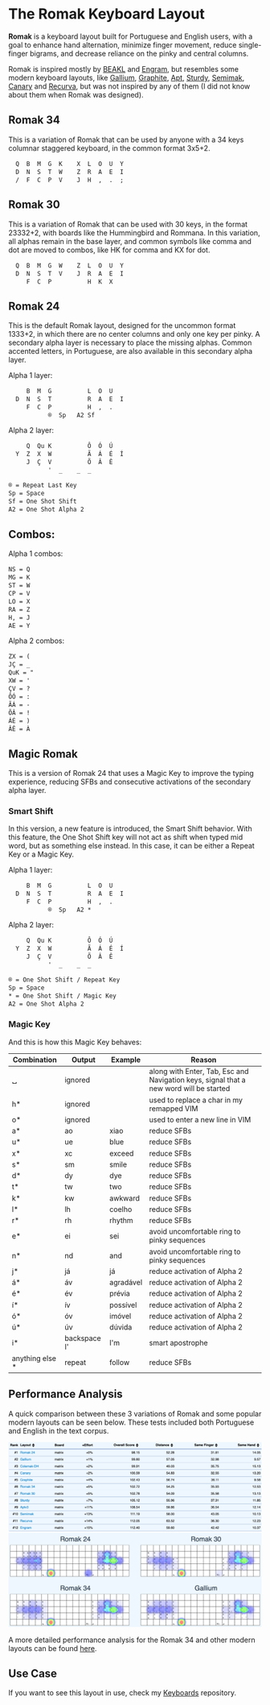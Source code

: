 # The Romak Keyboard Layout

**Romak** is a keyboard layout built for Portuguese and English users, with a goal to enhance hand alternation, minimize finger movement, reduce single-finger bigrams, and decrease reliance on the pinky and central columns.

Romak is inspired mostly by [BEAKL](https://deskthority.net/wiki/BEAKL) and [Engram](https://engram.dev/), but resembles some modern keyboard layouts, like [Gallium](https://github.com/GalileoBlues/Gallium), [Graphite](https://github.com/rdavison/graphite-layout), [Apt](https://github.com/Apsu/apt), [Sturdy](https://oxey.dev/sturdy/), [Semimak](https://semilin.github.io/blog/2021/semimak.html), [Canary](https://github.com/Apsu/Canary) and [Recurva](https://github.com/GalileoBlues/Recurva), but was not inspired by any of them (I did not know about them when Romak was designed).

## Romak 34

This is a variation of Romak that can be used by anyone with a 34 keys columnar staggered keyboard, in the common format 3x5+2.

```
  Q  B  M  G  K    X  L  O  U  Y
  D  N  S  T  W    Z  R  A  E  I
  /  F  C  P  V    J  H  ,  .  ;
```

## Romak 30

This is a variation of Romak that can be used with 30 keys, in the format 23332+2, with boards like the Hummingbird and Rommana.
In this variation, all alphas remain in the base layer, and common symbols like comma and dot are moved to combos, like HK for comma and KX for dot.

```
  Q  B  M  G  W    Z  L  O  U  Y
  D  N  S  T  V    J  R  A  E  I
     F  C  P          H  K  X  
```

## Romak 24

This is the default Romak layout, designed for the uncommon format 1333+2, in which there are no center columns and only one key per pinky. A secondary alpha layer is necessary to place the missing alphas. Common accented letters, in Portuguese, are also available in this secondary alpha layer.

Alpha 1 layer:

```
     B  M  G          L  O  U   
  D  N  S  T          R  A  E  I 
     F  C  P          H  ,  .   
           ®  Sp   A2 Sf
```

Alpha 2 layer:

```
     Q  Qu K          Ô  Ó  Ú
  Y  Z  X  W          Ã  Á  É  Í
     J  Ç  V          Õ  Â  Ê
           '  _    _  _
```
```
® = Repeat Last Key
Sp = Space
Sf = One Shot Shift
A2 = One Shot Alpha 2
```

## Combos:

Alpha 1 combos:
```
NS = Q
MG = K
ST = W
CP = V
LO = X
RA = Z
H, = J
AE = Y
```

Alpha 2 combos:
```
ZX = (
JÇ = _
QuK = "
XW = '
ÇV = ?
ÔÓ = :
ÃÁ = -
ÕÂ = !
ÁÉ = )
ÂÊ = À
```

## Magic Romak

This is a version of Romak 24 that uses a Magic Key to improve the typing experience, reducing SFBs and consecutive activations of the secondary alpha layer.

### Smart Shift

In this version, a new feature is introduced, the Smart Shift behavior. With this feature, the One Shot Shift key will not act as shift when typed mid word, but as something else instead. In this case, it can be either a Repeat Key or a Magic Key.

Alpha 1 layer:

```
     B  M  G          L  O  U   
  D  N  S  T          R  A  E  I 
     F  C  P          H  ,  .   
           ®  Sp   A2 *
```

Alpha 2 layer:

```
     Q  Qu K          Ô  Ó  Ú
  Y  Z  X  W          Ã  Á  É  Í
     J  Ç  V          Õ  Â  Ê
           '  _    _  _
```
```
® = One Shot Shift / Repeat Key
Sp = Space
* = One Shot Shift / Magic Key
A2 = One Shot Alpha 2
```

### Magic Key

And this is how this Magic Key behaves:

| Combination  | Output  | Example | Reason |
|---|---|---|---|
| &blank;  | ignored |  | along with Enter, Tab, Esc and Navigation keys, signal that a new word will be started
| h*  | ignored |  | used to replace a char in my remapped VIM
| o*  | ignored |  | used to enter a new line in VIM
| a*  | ao | xiao | reduce SFBs
| u*  | ue | blue | reduce SFBs
| x*  | xc | exceed | reduce SFBs
| s*  | sm | smile | reduce SFBs
| d*  | dy | dye | reduce SFBs
| t*  | tw | two | reduce SFBs
| k*  | kw | awkward | reduce SFBs
| l*  | lh | coelho | reduce SFBs
| r*  | rh | rhythm | reduce SFBs
| e*  | ei | sei | avoid uncomfortable ring to pinky sequences 
| n*  | nd | and | avoid uncomfortable ring to pinky sequences
| j*  | já | já | reduce activation of Alpha 2 
| á*  | áv | agradável | reduce activation of Alpha 2
| é*  | év | prévia | reduce activation of Alpha 2 
| í*  | ív | possível | reduce activation of Alpha 2 
| ó*  | óv | imóvel | reduce activation of Alpha 2 
| ú*  | úv | dúvida | reduce activation of Alpha 2 
| i*  | backspace I' | I'm | smart apostrophe
| anything else *  | repeat | follow | reduce SFBs 

## Performance Analysis

A quick comparison between these 3 variations of Romak and some popular modern layouts can be seen below. These tests included both Portuguese and English in the text corpus.

![img](img/perf3romaks.png)
![img](img/heatmaps3romaks.png)

A more detailed performance analysis for the Romak 34 and other modern layouts can be found [here](analysis.md).

## Use Case

If you want to see this layout in use, check my [Keyboards](https://github.com/rafaelromao/keyboards) repository.
